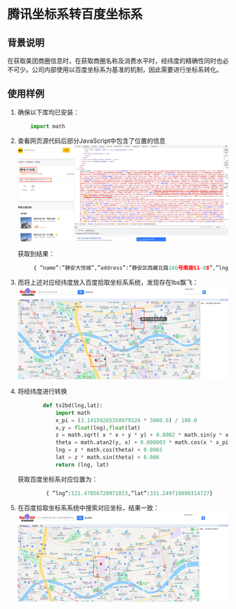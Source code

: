 # 腾讯坐标系转百度坐标系

## 背景说明
在获取美团商圈信息时，在获取商圈名称及消费水平时，经纬度的精确性同时也必不可少。公司内部使用以百度坐标系为基准的机制，因此需要进行坐标系转化。

## 使用样例
1. 确保以下库均已安装： 

    ```python
        import math
    ```


2. 查看网页源代码后部分JavaScript中包含了位置的信息
![](images/美团经纬度.png)

   获取到结果：
   
   ```python
        { ”name”:”静安大悦城”,”address”:”静安区西藏北路166号南座S1-08”,”lng”:121.471912,”lat”:31.243718}
   ```

3. 而将上述对应经纬度放入百度拾取坐标系系统，发现存在lbs飘飞：
![](images/经纬度差异.png)
    
4. 将经纬度进行转换
    
    ```python
            def tx2bd(lng,lat):
                import math
                x_pi = (3.14159265358979324 * 3000.0) / 180.0
                x,y = float(lng),float(lat)
                z = math.sqrt( x * x + y * y) + 0.0002 * math.sin(y * x_pi)
                theta = math.atan2(y, x) + 0.000003 * math.cos(x * x_pi)
                lng = z * math.cos(theta) + 0.0065
                lat = z * math.sin(theta) + 0.006
                return (lng, lat)
    ```
   
   获取百度坐标系对应位置为：
   
   ```python
            { ”lng”:121.47856720971033,”lat”:331.249719090314727}
   ```

5. 在百度拾取坐标系系统中搜索对应坐标，结果一致：
![](images/矫正经纬度.png)
